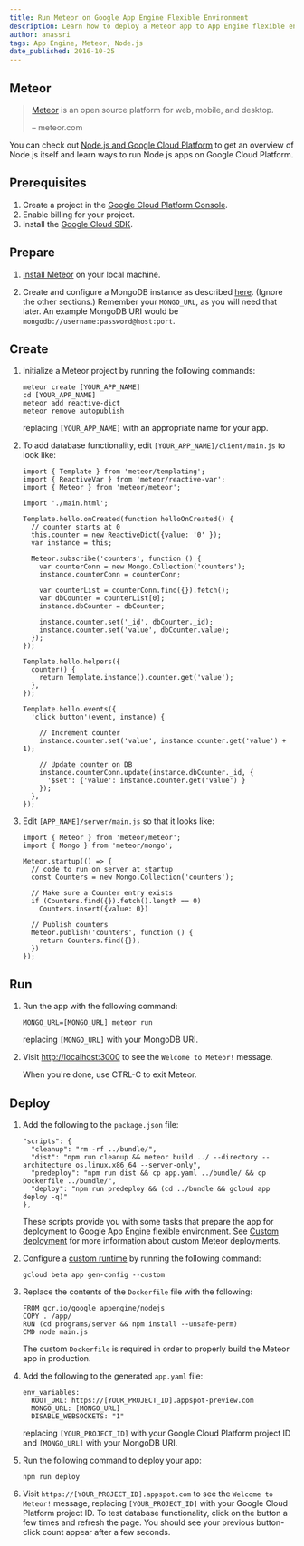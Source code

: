 ```yaml
---
title: Run Meteor on Google App Engine Flexible Environment
description: Learn how to deploy a Meteor app to App Engine flexible environment.
author: anassri
tags: App Engine, Meteor, Node.js
date_published: 2016-10-25
---
```

## Meteor

> [Meteor](https://meteor.com) is an open source platform for web, mobile, and
> desktop.
>
> – meteor.com

You can check out [Node.js and Google Cloud Platform][nodejs-gcp] to get an
overview of Node.js itself and learn ways to run Node.js apps on Google Cloud
Platform.

## Prerequisites

1. Create a project in the [Google Cloud Platform Console](https://console.cloud.google.com/).
1. Enable billing for your project.
1. Install the [Google Cloud SDK](https://cloud.google.com/sdk/).

## Prepare

1. [Install Meteor](https://meteor.com/install) on your local machine.

1. Create and configure a MongoDB instance as described [here][deploy-mongodb]. (Ignore the
other sections.) Remember your `MONGO_URL`, as you will need that later.
An example MongoDB URI would be `mongodb://username:password@host:port`.

## Create

1. Initialize a Meteor project by running the following commands:

       meteor create [YOUR_APP_NAME]
       cd [YOUR_APP_NAME]
       meteor add reactive-dict
       meteor remove autopublish

    replacing `[YOUR_APP_NAME]` with an appropriate name for your app.

1. To add database functionality, edit `[YOUR_APP_NAME]/client/main.js` to look
like:

       import { Template } from 'meteor/templating';
       import { ReactiveVar } from 'meteor/reactive-var';
       import { Meteor } from 'meteor/meteor';

       import './main.html';

       Template.hello.onCreated(function helloOnCreated() {
         // counter starts at 0
         this.counter = new ReactiveDict({value: '0' });
         var instance = this;

         Meteor.subscribe('counters', function () {
           var counterConn = new Mongo.Collection('counters');
           instance.counterConn = counterConn;

           var counterList = counterConn.find({}).fetch();
           var dbCounter = counterList[0];
           instance.dbCounter = dbCounter;

           instance.counter.set('_id', dbCounter._id);
           instance.counter.set('value', dbCounter.value);
         });
       });

       Template.hello.helpers({
         counter() {
           return Template.instance().counter.get('value');
         },
       });

       Template.hello.events({
         'click button'(event, instance) {

           // Increment counter
           instance.counter.set('value', instance.counter.get('value') + 1);

           // Update counter on DB
           instance.counterConn.update(instance.dbCounter._id, {
             '$set': {'value': instance.counter.get('value') }
           });
         },
       });

1. Edit `[APP_NAME]/server/main.js` so that it looks like:

       import { Meteor } from 'meteor/meteor';
       import { Mongo } from 'meteor/mongo';

       Meteor.startup(() => {
         // code to run on server at startup
         const Counters = new Mongo.Collection('counters');

         // Make sure a Counter entry exists
         if (Counters.find({}).fetch().length == 0)
           Counters.insert({value: 0})

         // Publish counters
         Meteor.publish('counters', function () {
           return Counters.find({});
         })
       });

## Run

1. Run the app with the following command:

       MONGO_URL=[MONGO_URL] meteor run

    replacing `[MONGO_URL]` with your MongoDB URI.

1. Visit [http://localhost:3000](http://localhost:3000) to see the
`Welcome to Meteor!` message.

    When you're done, use CTRL-C to exit Meteor.

## Deploy

1. Add the following to the `package.json` file:

       "scripts": {
         "cleanup": "rm -rf ../bundle/",
         "dist": "npm run cleanup && meteor build ../ --directory --architecture os.linux.x86_64 --server-only",
         "predeploy": "npm run dist && cp app.yaml ../bundle/ && cp Dockerfile ../bundle/",
         "deploy": "npm run predeploy && (cd ../bundle && gcloud app deploy -q)"
       },

    These scripts provide you with some tasks that prepare the app for
    deployment to Google App Engine flexible environment. See
    [Custom deployment][custom] for more information about custom Meteor
    deployments.

1. Configure a [custom runtime](/appengine/docs/flexible/custom-runtimes/) by
running the following command:

       gcloud beta app gen-config --custom

1. Replace the contents of the `Dockerfile` file with the following:

       FROM gcr.io/google_appengine/nodejs
       COPY . /app/
       RUN (cd programs/server && npm install --unsafe-perm)
       CMD node main.js

    The custom `Dockerfile` is required in order to properly build the Meteor
    app in production.

1. Add the following to the generated `app.yaml` file:

       env_variables:
         ROOT_URL: https://[YOUR_PROJECT_ID].appspot-preview.com
         MONGO_URL: [MONGO_URL]
         DISABLE_WEBSOCKETS: "1"

    replacing `[YOUR_PROJECT_ID]` with your Google Cloud Platform project ID and
    `[MONGO_URL]` with your MongoDB URI.

1. Run the following command to deploy your app:

       npm run deploy

1. Visit `https://[YOUR_PROJECT_ID].appspot.com` to see the `Welcome to Meteor!`
message, replacing `[YOUR_PROJECT_ID]` with your Google Cloud Platform project
ID. To test database functionality, click on the button a few times and refresh
the page. You should see your previous button-click count appear after a few
seconds.

[nodejs-gcp]: https://cloud.google.com/nodejs
[deploy-mongodb]: https://cloud.google.com/nodejs/getting-started/deploy-mongodb
[custom]: https://guide.meteor.com/deployment.html#custom-deployment
